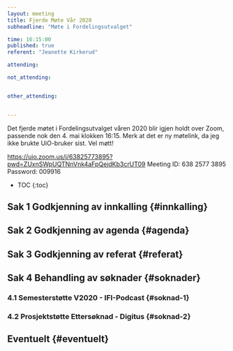 ```yaml
---
layout: meeting
title: Fjerde Møte Vår 2020
subheadline: "Møte i Fordelingsutvalget"

time: 16:15:00
published: true
referent: "Jeanette Kirkerud"

attending:

not_attending:


other_attending:


---
```

Det fjerde møtet i Fordelingsutvalget våren 2020 blir igjen holdt over Zoom,
passende nok den 4. mai klokken 16:15. 
Merk at det er ny møtelink, da jeg ikke brukte UiO-bruker sist.
Vel møtt!

https://uio.zoom.us/j/63825773895?pwd=ZUxnSWpUQTNnVnk4aFpQejdKb3crUT09
Meeting ID: 638 2577 3895
Password: 009916

* TOC
{:toc}

## Sak 1 Godkjenning av innkalling {#innkalling}
## Sak 2 Godkjenning av agenda {#agenda}
## Sak 3 Godkjenning av referat {#referat}
## Sak 4 Behandling av søknader {#soknader}
### 4.1 Semesterstøtte V2020 - IFI-Podcast {#soknad-1}
### 4.2 Prosjektstøtte Ettersøknad - Digitus {#soknad-2}
## Eventuelt {#eventuelt}
